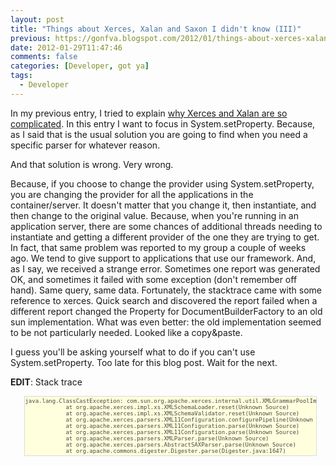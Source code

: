 ```yaml
---
layout: post
title: "Things about Xerces, Xalan and Saxon I didn't know (III)"
previous: https://gonfva.blogspot.com/2012/01/things-about-xerces-xalan-and-saxon-i_29.html
date: 2012-01-29T11:47:46
comments: false
categories: [Developer, got ya]
tags:
  - Developer
---
```


In my previous entry, I tried to explain [why Xerces and Xalan are so complicated](https://gonfva.blogspot.com/2012/01/things-about-xerces-xalan-and-saxon-i_18.html). In this entry I want to focus in System.setProperty. Because, as I said that is the usual solution you are going to find when you need a specific parser for whatever reason.


And that solution is wrong. Very wrong.


Because, if you choose to change the provider using System.setProperty, you are changing the provider for all the applications in the container/server. It doesn't matter that you change it, then instantiate, and then change to the original value. Because, when you're running in an application server, there are some chances of&nbsp;additional&nbsp;threads needing to instantiate and getting a different provider of the one they are trying to get. In fact, that same problem was reported to my group a couple of weeks ago. We tend to give support to applications that use our framework. And, as I say, we received a strange error. Sometimes one report was generated OK, and sometimes it failed with some exception (don't remember off hand). Same query, same data. Fortunately, the stacktrace came with some reference to xerces. Quick search and discovered the report failed when a different report changed the Property for DocumentBuilderFactory to an old sun implementation. What was even better: the old implementation seemed to be not particularly needed. Looked like a copy&amp;paste.


I guess you'll be asking yourself what to do if you can't use System.setProperty. Too late for this blog post. Wait for the next.


<b>EDIT</b>: Stack trace



<pre style="background-color: #ffffdd; border-bottom-color: rgb(218, 218, 218); border-bottom-style: solid; border-bottom-width: 1px; border-image: initial; border-left-color: rgb(218, 218, 218); border-left-style: solid; border-left-width: 1px; border-right-color: rgb(218, 218, 218); border-right-style: solid; border-right-width: 1px; border-top-color: rgb(218, 218, 218); border-top-style: solid; border-top-width: 1px; color: #484848; margin-bottom: 1em; margin-left: 1.6em; margin-right: 1em; margin-top: 1em; overflow-x: auto; overflow-y: hidden; padding-bottom: 2px; padding-left: 0px; padding-right: 2px; padding-top: 2px; width: auto;"><span style="font-size: x-small;">java.lang.ClassCastException: com.sun.org.apache.xerces.internal.util.XMLGrammarPoolImpl
&nbsp;&nbsp;&nbsp;&nbsp;&nbsp;&nbsp;&nbsp;&nbsp;&nbsp;&nbsp;&nbsp; at org.apache.xerces.impl.xs.XMLSchemaLoader.reset(Unknown Source)
&nbsp;&nbsp;&nbsp;&nbsp;&nbsp;&nbsp;&nbsp;&nbsp;&nbsp;&nbsp;&nbsp; at org.apache.xerces.impl.xs.XMLSchemaValidator.reset(Unknown Source)
&nbsp;&nbsp;&nbsp;&nbsp;&nbsp;&nbsp;&nbsp;&nbsp;&nbsp;&nbsp;&nbsp; at org.apache.xerces.parsers.XML11Configuration.configurePipeline(Unknown Source)
&nbsp;&nbsp;&nbsp;&nbsp;&nbsp;&nbsp;&nbsp;&nbsp;&nbsp;&nbsp;&nbsp; at org.apache.xerces.parsers.XML11Configuration.parse(Unknown Source)
&nbsp;&nbsp;&nbsp;&nbsp;&nbsp;&nbsp;&nbsp;&nbsp;&nbsp;&nbsp;&nbsp; at org.apache.xerces.parsers.XML11Configuration.parse(Unknown Source)
&nbsp;&nbsp;&nbsp;&nbsp;&nbsp;&nbsp;&nbsp;&nbsp;&nbsp;&nbsp;&nbsp; at org.apache.xerces.parsers.XMLParser.parse(Unknown Source)
&nbsp;&nbsp;&nbsp;&nbsp;&nbsp;&nbsp;&nbsp;&nbsp;&nbsp;&nbsp;&nbsp; at org.apache.xerces.parsers.AbstractSAXParser.parse(Unknown Source)
&nbsp;&nbsp;&nbsp;&nbsp;&nbsp;&nbsp;&nbsp;&nbsp;&nbsp;&nbsp;&nbsp; at org.apache.commons.digester.Digester.parse(Digester.java:1647)</span></pre>
